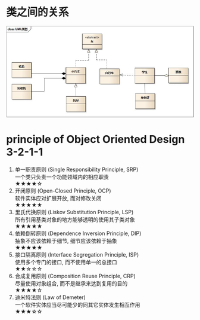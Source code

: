 # 类之间的关系

![](../images/class%20diagram.png)


# principle of Object Oriented Design 3-2-1-1


1. 单一职责原则 (Single Responsibility Principle, SRP)  
一个类只负责一个功能领域内的相应职责  
★★★★☆  
2. 开闭原则 (Open-Closed Principle, OCP)  
软件实体应对扩展开放, 而对修改关闭  
★★★★★  
3. 里氏代换原则 (Liskov Substitution Principle, LSP)  
所有引用基类对象的地方能够透明的使用其子类对象  
★★★★★  
4. 依赖倒转原则 (Dependence Inversion Principle, DIP)  
抽象不应该依赖于细节, 细节应该依赖于抽象  
★★★★★  
5. 接口隔离原则 (Interface Segregation Principle, ISP)  
使用多个专门的接口, 而不使用单一的总接口  
★★☆☆☆  
6. 合成复用原则 (Composition Reuse Principle, CRP)  
尽量使用对象组合, 而不是继承来达到复用的目的  
★★★★☆  
7. 迪米特法则 (Law of Demeter)  
一个软件实体应当尽可能少的同其它实体发生相互作用  
★★★☆☆


